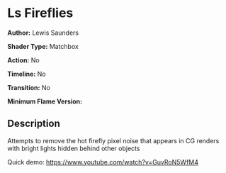 # Ls Fireflies

**Author:** Lewis Saunders

**Shader Type:** Matchbox

**Action:** No

**Timeline:** No

**Transition:** No

**Minimum Flame Version:** 


## Description
Attempts to remove the hot firefly pixel noise that appears in CG renders with bright lights hidden behind other objects

Quick demo: https://www.youtube.com/watch?v=GuvRoN5WfM4
